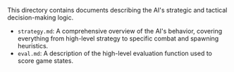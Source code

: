 This directory contains documents describing the AI's strategic and tactical decision-making logic.

- `strategy.md`: A comprehensive overview of the AI's behavior, covering everything from high-level strategy to specific combat and spawning heuristics.
- `eval.md`: A description of the high-level evaluation function used to score game states.